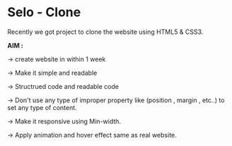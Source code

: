 
# Selo - Clone

Recently we got project to clone the website using HTML5 & CSS3.

**AIM :**

-> create website in within 1 week

-> Make it simple and readable

-> Structrued code and readable code

-> Don't use any type of improper property like (position , margin ,   etc..) to set any type of content.

-> Make it responsive using Min-width.

-> Apply animation and hover effect same as real website.








